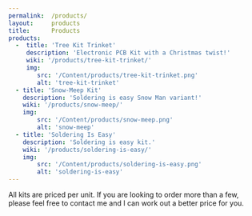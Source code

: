 ```yaml
---
permalink:	/products/
layout:		products
title:		Products
products:
  -  title: 'Tree Kit Trinket'
     description: 'Electronic PCB Kit with a Christmas twist!'
     wiki: '/products/tree-kit-trinket/'
     img:
        src: '/Content/products/tree-kit-trinket.png'
        alt: 'tree-kit-trinket'
  - title: 'Snow-Meep Kit'
    description: 'Soldering is easy Snow Man variant!'
    wiki: '/products/snow-meep/'
    img:
        src: '/Content/products/snow-meep.png'
        alt: 'snow-meep'
  - title: 'Soldering Is Easy'
    description: 'Soldering is easy kit.'
    wiki: '/products/soldering-is-easy/'
    img:
        src: '/Content/products/soldering-is-easy.png'
        alt: 'soldering-is-easy'
---
```


All kits are priced per unit. If you are looking to order more than a few, please feel free to contact me and I can work out a better price for you.